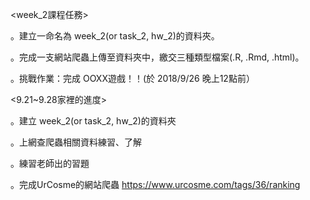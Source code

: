 <week_2課程任務>

。建立一命名為 week_2(or task_2, hw_2)的資料夾。

。完成一支網站爬蟲上傳至資料夾中，繳交三種類型檔案(.R, .Rmd, .html)。

。挑戰作業：完成 OOXX遊戲！！(於 2018/9/26 晚上12點前）

<9.21~9.28家裡的進度>

。建立 week_2(or task_2, hw_2)的資料夾

。上網查爬蟲相關資料練習、了解

。練習老師出的習題

。完成UrCosme的網站爬蟲
https://www.urcosme.com/tags/36/ranking
